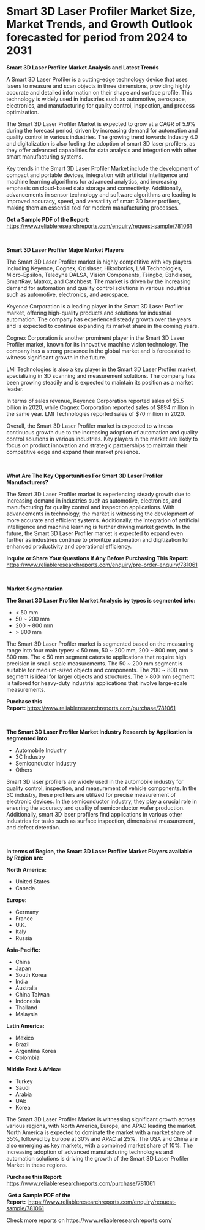 <p><h1>Smart 3D Laser Profiler Market Size, Market Trends, and Growth Outlook forecasted for period from 2024 to 2031</h1></p><p><strong>Smart 3D Laser Profiler Market Analysis and Latest Trends</strong></p>
<p><p>A Smart 3D Laser Profiler is a cutting-edge technology device that uses lasers to measure and scan objects in three dimensions, providing highly accurate and detailed information on their shape and surface profile. This technology is widely used in industries such as automotive, aerospace, electronics, and manufacturing for quality control, inspection, and process optimization.</p><p>The Smart 3D Laser Profiler Market is expected to grow at a CAGR of 5.9% during the forecast period, driven by increasing demand for automation and quality control in various industries. The growing trend towards Industry 4.0 and digitalization is also fueling the adoption of smart 3D laser profilers, as they offer advanced capabilities for data analysis and integration with other smart manufacturing systems.</p><p>Key trends in the Smart 3D Laser Profiler Market include the development of compact and portable devices, integration with artificial intelligence and machine learning algorithms for advanced analytics, and increasing emphasis on cloud-based data storage and connectivity. Additionally, advancements in sensor technology and software algorithms are leading to improved accuracy, speed, and versatility of smart 3D laser profilers, making them an essential tool for modern manufacturing processes.</p></p>
<p><strong>Get a Sample PDF of the Report:&nbsp;</strong> <a href="https://www.reliableresearchreports.com/enquiry/request-sample/781061">https://www.reliableresearchreports.com/enquiry/request-sample/781061</a></p>
<p>&nbsp;</p>
<p><strong>Smart 3D Laser Profiler Major Market Players</strong></p>
<p><p>The Smart 3D Laser Profiler market is highly competitive with key players including Keyence, Cognex, Czlslaser, Hikrobotics, LMI Technologies, Micro-Epsilon, Teledyne DALSA, Vision Components, Tsingbo, Bzhdlaser, SmartRay, Matrox, and Catchbest. The market is driven by the increasing demand for automation and quality control solutions in various industries such as automotive, electronics, and aerospace.</p><p>Keyence Corporation is a leading player in the Smart 3D Laser Profiler market, offering high-quality products and solutions for industrial automation. The company has experienced steady growth over the years and is expected to continue expanding its market share in the coming years.</p><p>Cognex Corporation is another prominent player in the Smart 3D Laser Profiler market, known for its innovative machine vision technology. The company has a strong presence in the global market and is forecasted to witness significant growth in the future.</p><p>LMI Technologies is also a key player in the Smart 3D Laser Profiler market, specializing in 3D scanning and measurement solutions. The company has been growing steadily and is expected to maintain its position as a market leader.</p><p>In terms of sales revenue, Keyence Corporation reported sales of $5.5 billion in 2020, while Cognex Corporation reported sales of $894 million in the same year. LMI Technologies reported sales of $70 million in 2020.</p><p>Overall, the Smart 3D Laser Profiler market is expected to witness continuous growth due to the increasing adoption of automation and quality control solutions in various industries. Key players in the market are likely to focus on product innovation and strategic partnerships to maintain their competitive edge and expand their market presence.</p></p>
<p>&nbsp;</p>
<p><strong>What Are The Key Opportunities For Smart 3D Laser Profiler Manufacturers?</strong></p>
<p><p>The Smart 3D Laser Profiler market is experiencing steady growth due to increasing demand in industries such as automotive, electronics, and manufacturing for quality control and inspection applications. With advancements in technology, the market is witnessing the development of more accurate and efficient systems. Additionally, the integration of artificial intelligence and machine learning is further driving market growth. In the future, the Smart 3D Laser Profiler market is expected to expand even further as industries continue to prioritize automation and digitization for enhanced productivity and operational efficiency.</p></p>
<p><strong>Inquire or Share Your Questions If Any Before Purchasing This Report:</strong> <a href="https://www.reliableresearchreports.com/enquiry/pre-order-enquiry/781061">https://www.reliableresearchreports.com/enquiry/pre-order-enquiry/781061</a></p>
<p>&nbsp;</p>
<p><strong>Market Segmentation</strong></p>
<p><strong>The Smart 3D Laser Profiler Market Analysis by types is segmented into:</strong></p>
<p><ul><li>< 50 mm</li><li>50 ~ 200 mm</li><li>200 ~ 800 mm</li><li>> 800 mm</li></ul></p>
<p><p>The Smart 3D Laser Profiler market is segmented based on the measuring range into four main types: < 50 mm, 50 ~ 200 mm, 200 ~ 800 mm, and > 800 mm. The < 50 mm segment caters to applications that require high precision in small-scale measurements. The 50 ~ 200 mm segment is suitable for medium-sized objects and components. The 200 ~ 800 mm segment is ideal for larger objects and structures. The > 800 mm segment is tailored for heavy-duty industrial applications that involve large-scale measurements.</p></p>
<p><strong>Purchase this Report:&nbsp;</strong><a href="https://www.reliableresearchreports.com/purchase/781061">https://www.reliableresearchreports.com/purchase/781061</a></p>
<p>&nbsp;</p>
<p><strong>The Smart 3D Laser Profiler Market Industry Research by Application is segmented into:</strong></p>
<p><ul><li>Automobile Industry</li><li>3C Industry</li><li>Semiconductor Industry</li><li>Others</li></ul></p>
<p><p>Smart 3D laser profilers are widely used in the automobile industry for quality control, inspection, and measurement of vehicle components. In the 3C industry, these profilers are utilized for precise measurement of electronic devices. In the semiconductor industry, they play a crucial role in ensuring the accuracy and quality of semiconductor wafer production. Additionally, smart 3D laser profilers find applications in various other industries for tasks such as surface inspection, dimensional measurement, and defect detection.</p></p>
<p>&nbsp;</p>
<p><strong>In terms of Region, the Smart 3D Laser Profiler Market Players available by Region are:</strong></p>
<p>
    <p> <strong> North America: </strong>
        <ul>
            <li>United States</li>
            <li>Canada</li>
        </ul>
        </p> 
    <p> <strong> Europe: </strong>
        <ul>
            <li>Germany</li>
            <li>France</li>
            <li>U.K.</li>
            <li>Italy</li>
            <li>Russia</li>
        </ul>
        </p> 
    <p> <strong> Asia-Pacific: </strong>
        <ul>
            <li>China</li>
            <li>Japan</li>
            <li>South Korea</li>
            <li>India</li>
            <li>Australia</li>
            <li>China Taiwan</li>
            <li>Indonesia</li>
            <li>Thailand</li>
            <li>Malaysia</li>
        </ul>
        </p> 
    <p> <strong> Latin America: </strong>
        <ul>
            <li>Mexico</li>
            <li>Brazil</li>
            <li>Argentina Korea</li>
            <li>Colombia</li>
        </ul>
        </p> 
    <p> <strong> Middle East & Africa: </strong>
        <ul>
            <li>Turkey</li>
            <li>Saudi</li>
            <li>Arabia</li>
            <li>UAE</li>
            <li>Korea</li>
        </ul>
    </p>
    </p>
<p><p>The Smart 3D Laser Profiler Market is witnessing significant growth across various regions, with North America, Europe, and APAC leading the market. North America is expected to dominate the market with a market share of 35%, followed by Europe at 30% and APAC at 25%. The USA and China are also emerging as key markets, with a combined market share of 10%. The increasing adoption of advanced manufacturing technologies and automation solutions is driving the growth of the Smart 3D Laser Profiler Market in these regions.</p></p>
<p><strong>Purchase this Report: </strong><a href="https://www.reliableresearchreports.com/purchase/781061">https://www.reliableresearchreports.com/purchase/781061</a></p>
<p>&nbsp;<strong>Get a Sample PDF of the Report:&nbsp;&nbsp;</strong><a href="https://www.reliableresearchreports.com/enquiry/request-sample/781061">https://www.reliableresearchreports.com/enquiry/request-sample/781061</a></p>
<p><strong></strong></p>
<p>Check more reports on https://www.reliableresearchreports.com/</p>